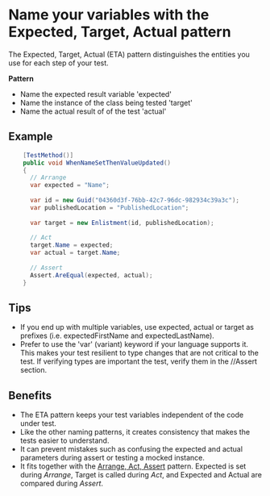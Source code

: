 # Name your variables with the Expected, Target, Actual pattern
The Expected, Target, Actual (ETA) pattern distinguishes the entities you use for each step of your test.

**Pattern**
- Name the expected result variable 'expected'
- Name the instance of the class being tested 'target'
- Name the actual result of of the test 'actual'

## Example
```csharp
    [TestMethod()]
    public void WhenNameSetThenValueUpdated()
    {
      // Arrange
      var expected = "Name";
    
      var id = new Guid("04360d3f-76bb-42c7-96dc-982934c39a3c");
      var publishedLocation = "PublishedLocation";
    
      var target = new Enlistment(id, publishedLocation);
    
      // Act
      target.Name = expected;
      var actual = target.Name;
    
      // Assert                                  
      Assert.AreEqual(expected, actual);
    }
```

## Tips
- If you end up with multiple variables, use expected, actual or target as prefixes (i.e. expectedFirstName and expectedLastName).
- Prefer to use the 'var' (variant) keyword if your language supports it.  This makes your test resilient to type changes that are not critical to the test.  If verifying types are important the test, verify them in the //Assert section. 


## Benefits
- The ETA pattern keeps your test variables independent of the code under test. 
- Like the other naming patterns, it creates consistency that makes the tests easier to understand.
- It can prevent mistakes such as confusing the expected and actual parameters during assert or testing a mocked instance.
- It fits together with the [Arrange, Act, Assert](ArrangeActAssert.md) pattern.  Expected is set during *Arrange*, Target is called during *Act*, and Expected and Actual are compared during *Assert*.

